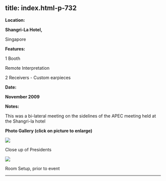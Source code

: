  title: index.html-p-732
----------------------------------------------------------

**Location:**

**Shangri-La Hotel,**

Singapore

**Features:**

1 Booth

Remote Interpretation

2 Receivers - Custom earpieces

**Date:**

**November 2009**

**Notes:**

This was a bi-lateral meeting on the sidelines of the APEC meeting held at the Shangri-la hotel

**Photo Gallery (click on picture to enlarge)**

[ ![ ](wp-content/uploads/2011/09/US-russia09-presidents_s.jpg)](wp-content/uploads/2011/09/US-russia09-presidents_l.jpg)

Close up of Presidents

[ ![  ](wp-content/uploads/2011/09/US-russia09-setup_s.jpg)](wp-content/uploads/2011/09/US-russia09-setup_l.jpg)

Room Setup, prior to event




----------------------------------------------------------

